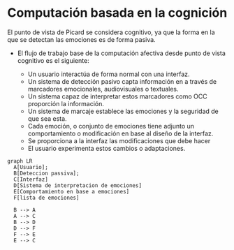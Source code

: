 # Computación basada en la cognición





El punto de vista de Picard se considera cognitivo, ya que la forma en la que se detectan las emociones es de forma pasiva.

- El flujo de trabajo base de la computación afectiva desde punto de vista cognitivo es el siguiente:
  
    * Un usuario interactúa de forma normal con una interfaz.
    * Un sistema de detección pasivo capta información en a través de marcadores emocionales, audiovisuales o textuales.
    * Un sistema capaz de interpretar estos marcadores como OCC proporción la información.
    * Un sistema de marcaje establece las emociones y la seguridad de que sea esta. 
    * Cada emoción, o conjunto de emociones tiene adjunto un comportamiento o modificación en base al diseño de la interfaz.
    * Se proporciona a la interfaz las modificaciones que debe hacer
    * El usuario experimenta estos cambios o adaptaciones.

``` mermaid
graph LR
  A[Usuario];
  B[Deteccion passiva];
  C[Interfaz]
  D[Sistema de interpretacion de emociones]
  E[Comportamiento en base a emociones]
  F[lista de emociones]
  
  B --> A
  A --> C
  B --> D
  D --> F
  F --> E
  E --> C
  
```
